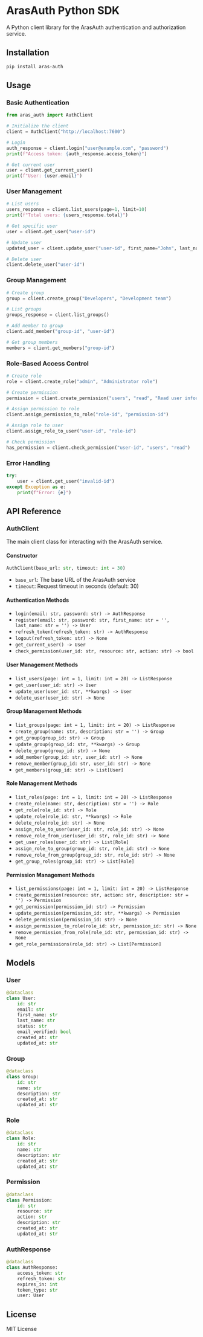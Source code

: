 # ArasAuth Python SDK

A Python client library for the ArasAuth authentication and authorization service.

## Installation

```bash
pip install aras-auth
```

## Usage

### Basic Authentication

```python
from aras_auth import AuthClient

# Initialize the client
client = AuthClient("http://localhost:7600")

# Login
auth_response = client.login("user@example.com", "password")
print(f"Access token: {auth_response.access_token}")

# Get current user
user = client.get_current_user()
print(f"User: {user.email}")
```

### User Management

```python
# List users
users_response = client.list_users(page=1, limit=10)
print(f"Total users: {users_response.total}")

# Get specific user
user = client.get_user("user-id")

# Update user
updated_user = client.update_user("user-id", first_name="John", last_name="Doe")

# Delete user
client.delete_user("user-id")
```

### Group Management

```python
# Create group
group = client.create_group("Developers", "Development team")

# List groups
groups_response = client.list_groups()

# Add member to group
client.add_member("group-id", "user-id")

# Get group members
members = client.get_members("group-id")
```

### Role-Based Access Control

```python
# Create role
role = client.create_role("admin", "Administrator role")

# Create permission
permission = client.create_permission("users", "read", "Read user information")

# Assign permission to role
client.assign_permission_to_role("role-id", "permission-id")

# Assign role to user
client.assign_role_to_user("user-id", "role-id")

# Check permission
has_permission = client.check_permission("user-id", "users", "read")
```

### Error Handling

```python
try:
    user = client.get_user("invalid-id")
except Exception as e:
    print(f"Error: {e}")
```

## API Reference

### AuthClient

The main client class for interacting with the ArasAuth service.

#### Constructor

```python
AuthClient(base_url: str, timeout: int = 30)
```

- `base_url`: The base URL of the ArasAuth service
- `timeout`: Request timeout in seconds (default: 30)

#### Authentication Methods

- `login(email: str, password: str) -> AuthResponse`
- `register(email: str, password: str, first_name: str = '', last_name: str = '') -> User`
- `refresh_token(refresh_token: str) -> AuthResponse`
- `logout(refresh_token: str) -> None`
- `get_current_user() -> User`
- `check_permission(user_id: str, resource: str, action: str) -> bool`

#### User Management Methods

- `list_users(page: int = 1, limit: int = 20) -> ListResponse`
- `get_user(user_id: str) -> User`
- `update_user(user_id: str, **kwargs) -> User`
- `delete_user(user_id: str) -> None`

#### Group Management Methods

- `list_groups(page: int = 1, limit: int = 20) -> ListResponse`
- `create_group(name: str, description: str = '') -> Group`
- `get_group(group_id: str) -> Group`
- `update_group(group_id: str, **kwargs) -> Group`
- `delete_group(group_id: str) -> None`
- `add_member(group_id: str, user_id: str) -> None`
- `remove_member(group_id: str, user_id: str) -> None`
- `get_members(group_id: str) -> List[User]`

#### Role Management Methods

- `list_roles(page: int = 1, limit: int = 20) -> ListResponse`
- `create_role(name: str, description: str = '') -> Role`
- `get_role(role_id: str) -> Role`
- `update_role(role_id: str, **kwargs) -> Role`
- `delete_role(role_id: str) -> None`
- `assign_role_to_user(user_id: str, role_id: str) -> None`
- `remove_role_from_user(user_id: str, role_id: str) -> None`
- `get_user_roles(user_id: str) -> List[Role]`
- `assign_role_to_group(group_id: str, role_id: str) -> None`
- `remove_role_from_group(group_id: str, role_id: str) -> None`
- `get_group_roles(group_id: str) -> List[Role]`

#### Permission Management Methods

- `list_permissions(page: int = 1, limit: int = 20) -> ListResponse`
- `create_permission(resource: str, action: str, description: str = '') -> Permission`
- `get_permission(permission_id: str) -> Permission`
- `update_permission(permission_id: str, **kwargs) -> Permission`
- `delete_permission(permission_id: str) -> None`
- `assign_permission_to_role(role_id: str, permission_id: str) -> None`
- `remove_permission_from_role(role_id: str, permission_id: str) -> None`
- `get_role_permissions(role_id: str) -> List[Permission]`

## Models

### User

```python
@dataclass
class User:
    id: str
    email: str
    first_name: str
    last_name: str
    status: str
    email_verified: bool
    created_at: str
    updated_at: str
```

### Group

```python
@dataclass
class Group:
    id: str
    name: str
    description: str
    created_at: str
    updated_at: str
```

### Role

```python
@dataclass
class Role:
    id: str
    name: str
    description: str
    created_at: str
    updated_at: str
```

### Permission

```python
@dataclass
class Permission:
    id: str
    resource: str
    action: str
    description: str
    created_at: str
    updated_at: str
```

### AuthResponse

```python
@dataclass
class AuthResponse:
    access_token: str
    refresh_token: str
    expires_in: int
    token_type: str
    user: User
```

## License

MIT License


